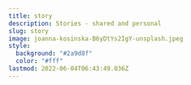 ```yaml
---
title: story
description: Stories - shared and personal
slug: story
image: joanna-kosinska-B6yDtYs2IgY-unsplash.jpeg
style:
  background: "#2a9d8f"
  color: "#fff"
lastmod: 2022-06-04T06:43:49.036Z
---
```


